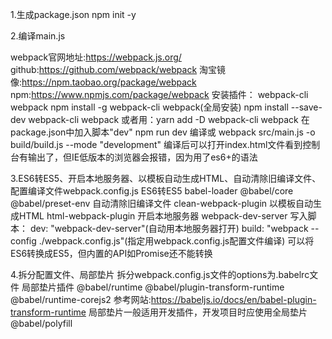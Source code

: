 1.生成package.json
    npm init -y

2.编译main.js

webpack官网地址:https://webpack.js.org/
github:https://github.com/webpack/webpack
淘宝镜像:https://npm.taobao.org/package/webpack
npm:https://www.npmjs.com/package/webpack
安装插件：
    webpack-cli
    webpack
    npm install -g webpack-cli webpack(全局安装)
    npm install --save-dev webpack-cli webpack
    或者用：yarn add -D webpack-cli webpack
在package.json中加入脚本"dev"
    npm run dev 编译或 webpack src/main.js -o build/build.js --mode "development"
编译后可以打开index.html文件看到控制台有输出了，但IE低版本的浏览器会报错，因为用了es6+的语法

3.ES6转ES5、开启本地服务器、以模板自动生成HTML、自动清除旧编译文件、配置编译文件webpack.config.js
ES6转ES5
    babel-loader
    @babel/core
    @babel/preset-env
自动清除旧编译文件
    clean-webpack-plugin
以模板自动生成HTML
    html-webpack-plugin
开启本地服务器
    webpack-dev-server
写入脚本：
    dev: "webpack-dev-server"(自动用本地服务器打开)
    build: "webpack --config ./webpack.config.js"(指定用webpack.config.js配置文件编译)
可以将ES6转换成ES5，但内置的API如Promise还不能转换

4.拆分配置文件、局部垫片
拆分webpack.config.js文件的options为.babelrc文件
局部垫片插件
    @babel/runtime
    @babel/plugin-transform-runtime
    @babel/runtime-corejs2
参考网站:https://babeljs.io/docs/en/babel-plugin-transform-runtime
局部垫片一般适用开发插件，开发项目时应使用全局垫片@babel/polyfill
